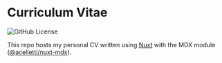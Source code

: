 # Curriculum Vitae

![GitHub License](https://img.shields.io/github/license/acelletti/curriculum-vitae)

This repo hosts my personal CV written using [Nuxt](https://nuxt.com) with the MDX
module ([@acelletti/nuxt-mdx](https://www.npmjs.com/package/@acelletti/nuxt-mdx)).

